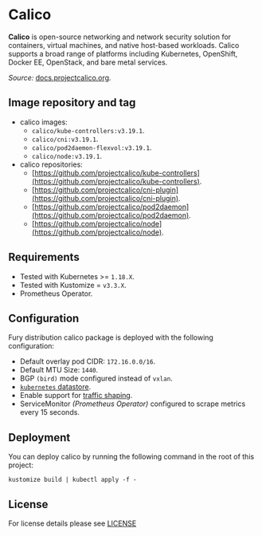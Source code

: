# Calico

**Calico** is open-source networking and network security solution for containers, virtual machines, and
native host-based workloads. Calico supports a broad range of platforms including Kubernetes, OpenShift, Docker EE,
OpenStack, and bare metal services.

*Source:* [docs.projectcalico.org](https://docs.projectcalico.org/introduction/).

## Image repository and tag

- calico images:
  - `calico/kube-controllers:v3.19.1`.
  - `calico/cni:v3.19.1`.
  - `calico/pod2daemon-flexvol:v3.19.1`.
  - `calico/node:v3.19.1`.
- calico repositories:
  - [https://github.com/projectcalico/kube-controllers](https://github.com/projectcalico/kube-controllers).
  - [https://github.com/projectcalico/cni-plugin](https://github.com/projectcalico/cni-plugin).
  - [https://github.com/projectcalico/pod2daemon](https://github.com/projectcalico/pod2daemon).
  - [https://github.com/projectcalico/node](https://github.com/projectcalico/node).

## Requirements

- Tested with Kubernetes >= `1.18.X`.
- Tested with Kustomize = `v3.3.X`.
- Prometheus Operator.

## Configuration

Fury distribution calico package is deployed with the following configuration:
- Default overlay pod CIDR: `172.16.0.0/16`.
- Default MTU Size: `1440`.
- BGP `(bird)` mode configured instead of `vxlan`.
- [`kubernetes` datastore](https://docs.projectcalico.org/getting-started/kubernetes/hardway/the-calico-datastore#using-kubernetes-as-the-datastore).
- Enable support for [traffic shaping](https://kubernetes.io/docs/concepts/extend-kubernetes/compute-storage-net/network-plugins/#support-traffic-shaping).
- ServiceMonitor *(Prometheus Operator)* configured to scrape metrics every 15 seconds.

## Deployment

You can deploy calico by running the following command in the root of this project:

```shell
kustomize build | kubectl apply -f -
```

## License

For license details please see [LICENSE](./../../LICENSE)
